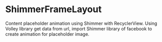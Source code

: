 # ShimmerFrameLayout

Content placeholder animation using Shimmer with RecyclerView.
Using Volley library get data from url, import Shimmer library of facebook to create animation for placeholder image.
